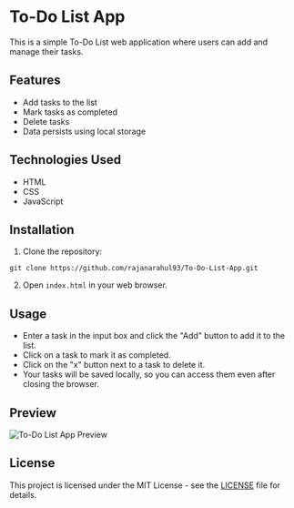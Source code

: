 # To-Do List App

This is a simple To-Do List web application where users can add and manage their tasks.

## Features

- Add tasks to the list
- Mark tasks as completed
- Delete tasks
- Data persists using local storage

## Technologies Used

- HTML
- CSS
- JavaScript

## Installation

1. Clone the repository:

```git clone https://github.com/rajanarahul93/To-Do-List-App.git```

2. Open `index.html` in your web browser.

## Usage

- Enter a task in the input box and click the "Add" button to add it to the list.
- Click on a task to mark it as completed.
- Click on the "x" button next to a task to delete it.
- Your tasks will be saved locally, so you can access them even after closing the browser.

## Preview

![To-Do List App Preview](/images/preview.png)

## License

This project is licensed under the MIT License - see the [LICENSE](LICENSE) file for details.
